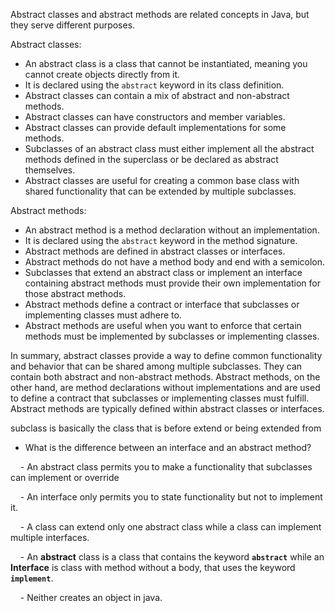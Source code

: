 Abstract classes and abstract methods are related concepts in Java, but they serve different purposes.

Abstract classes:
- An abstract class is a class that cannot be instantiated, meaning you cannot create objects directly from it.
- It is declared using the `abstract` keyword in its class definition.
- Abstract classes can contain a mix of abstract and non-abstract methods.
- Abstract classes can have constructors and member variables.
- Abstract classes can provide default implementations for some methods.
- Subclasses of an abstract class must either implement all the abstract methods defined in the superclass or be declared as abstract themselves.
- Abstract classes are useful for creating a common base class with shared functionality that can be extended by multiple subclasses.

Abstract methods:
- An abstract method is a method declaration without an implementation.
- It is declared using the `abstract` keyword in the method signature.
- Abstract methods are defined in abstract classes or interfaces.
- Abstract methods do not have a method body and end with a semicolon.
- Subclasses that extend an abstract class or implement an interface containing abstract methods must provide their own implementation for those abstract methods.
- Abstract methods define a contract or interface that subclasses or implementing classes must adhere to.
- Abstract methods are useful when you want to enforce that certain methods must be implemented by subclasses or implementing classes.

In summary, abstract classes provide a way to define common functionality and behavior that can be shared among multiple subclasses. They can contain both abstract and non-abstract methods. Abstract methods, on the other hand, are method declarations without implementations and are used to define a contract that subclasses or implementing classes must fulfill. Abstract methods are typically defined within abstract classes or interfaces.

subclass is basically the class that is before extend or being extended from



- What is the difference between an interface and an abstract method? 

    - An abstract class permits you to make a functionality that subclasses can implement or override 

    - An interface only permits you to state functionality but not to implement it. 

    - A class can extend only one abstract class while a class can implement multiple interfaces. 

    - An **abstract** class is a class that contains the keyword **`abstract`** while an **Interface** is class with method without a body, that uses the keyword **`implement`**. 

    - Neither creates an object in java.